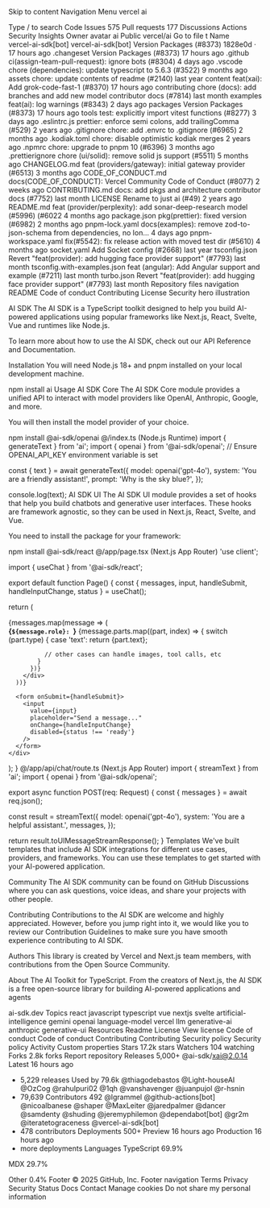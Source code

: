 Skip to content
Navigation Menu
vercel
ai

Type / to search
Code
Issues
575
Pull requests
177
Discussions
Actions
Security
Insights
Owner avatar
ai
Public
vercel/ai
Go to file
t
Name		
vercel-ai-sdk[bot]
vercel-ai-sdk[bot]
Version Packages (#8373)
1828e0d
 · 
17 hours ago
.changeset
Version Packages (#8373)
17 hours ago
.github
ci(assign-team-pull-request): ignore bots (#8304)
4 days ago
.vscode
chore (dependencies): update typescript to 5.6.3 (#3522)
9 months ago
assets
chore: update contents of readme (#2140)
last year
content
feat(xai): Add grok-code-fast-1 (#8370)
17 hours ago
contributing
chore (docs): add branches and add new model contributor docs (#7814)
last month
examples
feat(ai): log warnings (#8343)
2 days ago
packages
Version Packages (#8373)
17 hours ago
tools
test: explicitly import vitest functions (#8277)
3 days ago
.eslintrc.js
prettier: enforce semi colons, add trailingComma (#529)
2 years ago
.gitignore
chore: add .envrc to .gitignore (#6965)
2 months ago
.kodiak.toml
chore: disable optimistic kodiak merges
2 years ago
.npmrc
chore: upgrade to pnpm 10 (#6396)
3 months ago
.prettierignore
chore (ui/solid): remove solid js support (#5511)
5 months ago
CHANGELOG.md
feat (providers/gateway): initial gateway provider (#6513)
3 months ago
CODE_OF_CONDUCT.md
docs(CODE_OF_CONDUCT): Vercel Community Code of Conduct (#8077)
2 weeks ago
CONTRIBUTING.md
docs: add pkgs and architecture contributor docs (#7752)
last month
LICENSE
Rename to just ai (#49)
2 years ago
README.md
feat (provider/perplexity): add sonar-deep-research model (#5996) (#6022
4 months ago
package.json
pkg(prettier): fixed version (#6982)
2 months ago
pnpm-lock.yaml
docs(examples): remove zod-to-json-schema from dependencies, no lon…
4 days ago
pnpm-workspace.yaml
fix(#5542): fix release action with moved test dir (#5610)
4 months ago
socket.yaml
Add Socket config (#2668)
last year
tsconfig.json
Revert "feat(provider): add hugging face provider support" (#7793)
last month
tsconfig.with-examples.json
feat (angular): Add Angular support and example (#7211)
last month
turbo.json
Revert "feat(provider): add hugging face provider support" (#7793)
last month
Repository files navigation
README
Code of conduct
Contributing
License
Security
hero illustration

AI SDK
The AI SDK is a TypeScript toolkit designed to help you build AI-powered applications using popular frameworks like Next.js, React, Svelte, Vue and runtimes like Node.js.

To learn more about how to use the AI SDK, check out our API Reference and Documentation.

Installation
You will need Node.js 18+ and pnpm installed on your local development machine.

npm install ai
Usage
AI SDK Core
The AI SDK Core module provides a unified API to interact with model providers like OpenAI, Anthropic, Google, and more.

You will then install the model provider of your choice.

npm install @ai-sdk/openai
@/index.ts (Node.js Runtime)
import { generateText } from 'ai';
import { openai } from '@ai-sdk/openai'; // Ensure OPENAI_API_KEY environment variable is set

const { text } = await generateText({
  model: openai('gpt-4o'),
  system: 'You are a friendly assistant!',
  prompt: 'Why is the sky blue?',
});

console.log(text);
AI SDK UI
The AI SDK UI module provides a set of hooks that help you build chatbots and generative user interfaces. These hooks are framework agnostic, so they can be used in Next.js, React, Svelte, and Vue.

You need to install the package for your framework:

npm install @ai-sdk/react
@/app/page.tsx (Next.js App Router)
'use client';

import { useChat } from '@ai-sdk/react';

export default function Page() {
  const { messages, input, handleSubmit, handleInputChange, status } =
    useChat();

  return (
    <div>
      {messages.map(message => (
        <div key={message.id}>
          <strong>{`${message.role}: `}</strong>
          {message.parts.map((part, index) => {
            switch (part.type) {
              case 'text':
                return <span key={index}>{part.text}</span>;

              // other cases can handle images, tool calls, etc
            }
          })}
        </div>
      ))}

      <form onSubmit={handleSubmit}>
        <input
          value={input}
          placeholder="Send a message..."
          onChange={handleInputChange}
          disabled={status !== 'ready'}
        />
      </form>
    </div>
  );
}
@/app/api/chat/route.ts (Next.js App Router)
import { streamText } from 'ai';
import { openai } from '@ai-sdk/openai';

export async function POST(req: Request) {
  const { messages } = await req.json();

  const result = streamText({
    model: openai('gpt-4o'),
    system: 'You are a helpful assistant.',
    messages,
  });

  return result.toUIMessageStreamResponse();
}
Templates
We've built templates that include AI SDK integrations for different use cases, providers, and frameworks. You can use these templates to get started with your AI-powered application.

Community
The AI SDK community can be found on GitHub Discussions where you can ask questions, voice ideas, and share your projects with other people.

Contributing
Contributions to the AI SDK are welcome and highly appreciated. However, before you jump right into it, we would like you to review our Contribution Guidelines to make sure you have smooth experience contributing to AI SDK.

Authors
This library is created by Vercel and Next.js team members, with contributions from the Open Source Community.

About
The AI Toolkit for TypeScript. From the creators of Next.js, the AI SDK is a free open-source library for building AI-powered applications and agents

ai-sdk.dev
Topics
react javascript typescript vue nextjs svelte artificial-intelligence gemini openai language-model vercel llm generative-ai anthropic generative-ui
Resources
 Readme
License
 View license
Code of conduct
 Code of conduct
Contributing
 Contributing
Security policy
 Security policy
 Activity
 Custom properties
Stars
 17.2k stars
Watchers
 104 watching
Forks
 2.8k forks
Report repository
Releases 5,000+
@ai-sdk/xai@2.0.14
Latest
16 hours ago
+ 5,229 releases
Used by 79.6k
@thiagodebastos
@Light-houseAI
@OzCog
@rahulpuri02
@1qh
@vanshavenger
@juanpujol
@r-hsnin
+ 79,639
Contributors
492
@lgrammel
@github-actions[bot]
@nicoalbanese
@shaper
@MaxLeiter
@jaredpalmer
@dancer
@samdenty
@shuding
@jeremyphilemon
@dependabot[bot]
@gr2m
@iteratetograceness
@vercel-ai-sdk[bot]
+ 478 contributors
Deployments
500+
 Preview 16 hours ago
 Production 16 hours ago
+ more deployments
Languages
TypeScript
69.9%
 
MDX
29.7%
 
Other
0.4%
Footer
© 2025 GitHub, Inc.
Footer navigation
Terms
Privacy
Security
Status
Docs
Contact
Manage cookies
Do not share my personal information
